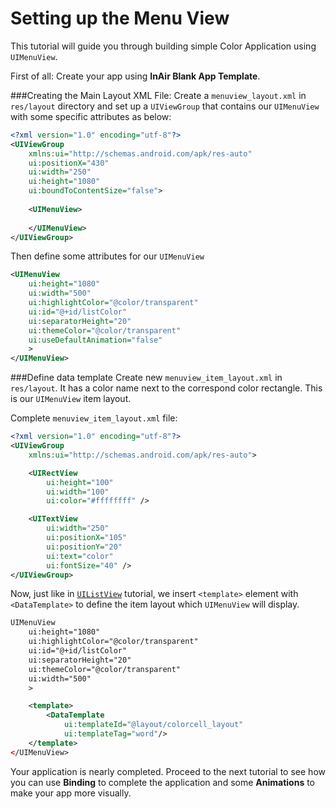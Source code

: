 # Setting up the Menu View

This tutorial will guide you through building simple Color Application using `UIMenuView`.

First of all: Create your app using **InAir Blank App Template**.

###Creating the Main Layout XML File:
Create a `menuview_layout.xml` in `res/layout` directory and set up a `UIViewGroup` that contains our `UIMenuView` with some specific attributes as below:
```xml
<?xml version="1.0" encoding="utf-8"?>
<UIViewGroup
    xmlns:ui="http://schemas.android.com/apk/res-auto"
    ui:positionX="430"
    ui:width="250"
    ui:height="1080"
    ui:boundToContentSize="false">
	
	<UIMenuView>
	
	</UIMenuView>
</UIViewGroup>
```
Then define some attributes for our `UIMenuView` 
```xml
<UIMenuView
    ui:height="1080"
	ui:width="500"
    ui:highlightColor="@color/transparent"
    ui:id="@+id/listColor"
    ui:separatorHeight="20"
    ui:themeColor="@color/transparent"
    ui:useDefaultAnimation="false"
    >
</UIMenuView>
```
###Define data template
Create new `menuview_item_layout.xml` in `res/layout`. It has a color name next to the correspond color rectangle. This is our `UIMenuView` item layout.

Complete `menuview_item_layout.xml` file:
```xml
<?xml version="1.0" encoding="utf-8"?>
<UIViewGroup
    xmlns:ui="http://schemas.android.com/apk/res-auto">

    <UIRectView
        ui:height="100"
        ui:width="100"
        ui:color="#ffffffff" />

    <UITextView
        ui:width="250"
        ui:positionX="105"
        ui:positionY="20"
        ui:text="color"
        ui:fontSize="40" />
</UIViewGroup>  
```
Now, just like in [`UIListView`](http://google.com) tutorial, we insert `<template>` element with `<DataTemplate>` to define the item layout which `UIMenuView` will display.
```xml
UIMenuView
    ui:height="1080"
    ui:highlightColor="@color/transparent"
    ui:id="@+id/listColor"
    ui:separatorHeight="20"
    ui:themeColor="@color/transparent"
    ui:width="500"
    >

    <template>
        <DataTemplate
            ui:templateId="@layout/colorcell_layout"
            ui:templateTag="word"/>
    </template>
</UIMenuView> 
```
Your application is nearly completed. Proceed to the next tutorial to see how you can use **Binding** to complete the application and some **Animations** to make your app more visually.
